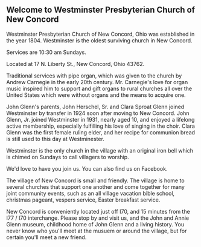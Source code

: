 ---
---
## Welcome to Westminster Presbyterian Church of New Concord

Westminster Presbyterian Church of New Concord, Ohio was established in the year 1804.  Westminster is the oldest surviving church in New Concord.  

Services are 10:30 am Sundays.  

Located at 17 N. Liberty St., New Concord, Ohio  43762.

Traditional services with pipe organ, which was given to the church by Andrew Carnegie in the early 20th century.  Mr. Carnegie's love for organ music inspired him to support and gift organs to rural churches all over the United States which were without organs and the means to acquire one.

John Glenn's parents, John Herschel, Sr. and Clara Sproat Glenn joined Westminster by transfer in 1924 soon after moving to New Concord.  John Glenn, Jr. joined Westminster in 1931, nearly aged 10, and enjoyed a lifelong active membership, especially fulfilling his love of singing in the choir.  Clara Glenn was the first female ruling elder, and her recipe for communion bread is still used to this day at Westminester.  

Westminster is the only church in the village with an original iron bell which is chimed on Sundays to call villagers to worship.

We'd love to have you join us.  You can also find us on Facebook.

The village of New Concord is small and friendly.  The village is home to several churches that support one another and come together for many joint community events, such as an all village vacation bible school, christmas pageant, vespers service, Easter breakfast service.  

New Concord is conveniently located just off I70, and 15 minutes from the I77 / I70 interchange.  Please stop by and visit us, and the John and Annie Glenn museum, childhood home of John Glenn and a living history.  You never know who you'll meet at the musuem or around the village, but for certain you'll meet a new friend.

